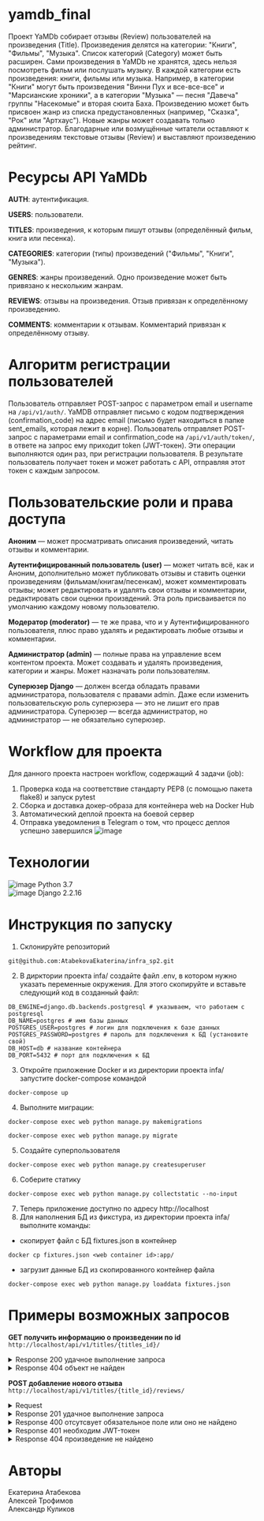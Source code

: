 # yamdb_final
Проект YaMDb собирает отзывы (Review) пользователей на произведения (Title). Произведения делятся на категории: "Книги", "Фильмы", "Музыка". Список категорий (Category) может быть расширен.
Сами произведения в YaMDb не хранятся, здесь нельзя посмотреть фильм или послушать музыку.
В каждой категории есть произведения: книги, фильмы или музыка. Например, в категории "Книги" могут быть произведения "Винни Пух и все-все-все" и "Марсианские хроники", а в категории "Музыка" — песня "Давеча" группы "Насекомые" и вторая сюита Баха. Произведению может быть присвоен жанр из списка предустановленных (например, "Сказка", "Рок" или "Артхаус"). Новые жанры может создавать только администратор.
Благодарные или возмущённые читатели оставляют к произведениям текстовые отзывы (Review) и выставляют произведению рейтинг.

# Ресурсы API YaMDb
**AUTH**: аутентификация.

**USERS**: пользователи.

**TITLES**: произведения, к которым пишут отзывы (определённый фильм, книга или песенка).

**CATEGORIES**: категории (типы) произведений ("Фильмы", "Книги", "Музыка").

**GENRES**: жанры произведений. Одно произведение может быть привязано к нескольким жанрам.

**REVIEWS**: отзывы на произведения. Отзыв привязан к определённому произведению.

**COMMENTS**: комментарии к отзывам. Комментарий привязан к определённому отзыву.

# Алгоритм регистрации пользователей
Пользователь отправляет POST-запрос с параметром email и username на `/api/v1/auth/`.
YaMDB отправляет письмо с кодом подтверждения (confirmation_code) на адрес email (письмо будет находиться в папке sent_emails, которая лежит в корне).
Пользователь отправляет POST-запрос с параметрами email и confirmation_code на `/api/v1/auth/token/`, в ответе на запрос ему приходит token (JWT-токен).
Эти операции выполняются один раз, при регистрации пользователя. В результате пользователь получает токен и может работать с API, отправляя этот токен с каждым запросом.

# Пользовательские роли и права доступа
**Аноним** — может просматривать описания произведений, читать отзывы и комментарии.

**Аутентифицированный пользователь (user)** — может читать всё, как и Аноним, дополнительно может публиковать отзывы и ставить оценки произведениям (фильмам/книгам/песенкам), может комментировать отзывы; может редактировать и удалять свои отзывы и комментарии, редактировать свои оценки произвдений. Эта роль присваивается по умолчанию каждому новому пользователю.

**Модератор (moderator)** — те же права, что и у Аутентифицированного пользователя, плюс право удалять и редактировать любые отзывы и комментарии.

**Администратор (admin)** — полные права на управление всем контентом проекта. Может создавать и удалять произведения, категории и жанры. Может назначать роли пользователям.

**Суперюзер Django** — должен всегда обладать правами администратора, пользователя с правами admin. Даже если изменить пользовательскую роль суперюзера — это не лишит его прав администратора. Суперюзер — всегда администратор, но администратор — не обязательно суперюзер.

# Workflow для проекта
Для данного проекта настроен workflow, содержащий 4 задачи (job):
1. Проверка кода на соответствие стандарту PEP8 (с помощью пакета flake8) и запуск pytest
2. Сборка и доставка докер-образа для контейнера web на Docker Hub
3. Автоматический деплой проекта на боевой сервер
4. Отправка уведомления в Telegram о том, что процесс деплоя успешно завершился
![image](https://github.com/AtabekovaEkaterina/yamdb_final/actions/workflows/yamdb_workflow.yml/badge.svg)

# Технологии
![image](https://img.shields.io/badge/Python-FFD43B?style=for-the-badge&logo=python&logoColor=blue) Python 3.7<br/>
![image](https://img.shields.io/badge/Django-092E20?style=for-the-badge&logo=django&logoColor=green) Django 2.2.16

# Инструкция по запуску
1. Склонируйте репозиторий 
```
git@github.com:AtabekovaEkaterina/infra_sp2.git
```
2. В дирктории проекта infa/ создайте файл .env, в котором нужно указать переменные окружения. Для этого скопируйте и вставьте следующий код в созданный файл:
```
DB_ENGINE=django.db.backends.postgresql # указываем, что работаем с postgresql
DB_NAME=postgres # имя базы данных
POSTGRES_USER=postgres # логин для подключения к базе данных
POSTGRES_PASSWORD=postgres # пароль для подключения к БД (установите свой)
DB_HOST=db # название контейнера
DB_PORT=5432 # порт для подключения к БД
```
3. Откройте приложение Docker и из директории проекта infa/ запустите docker-compose командой
```
docker-compose up
```
4. Выполните миграции: 
```
docker-compose exec web python manage.py makemigrations
```
```
docker-compose exec web python manage.py migrate
```
5. Создайте суперпользователя 
```
docker-compose exec web python manage.py createsuperuser
```
6. Соберите статику
```
docker-compose exec web python manage.py collectstatic --no-input
```
7. Теперь приложение доступно по адресу http://localhost
8. Для наполнения БД из фикстура, из директории проекта infa/ выполните команды:
- скопирует файл с БД fixtures.json в контейнер
```
docker cp fixtures.json <web container id>:app/
``` 
- загрузит данные БД из скопированного контейнер файла
```
docker-compose exec web python manage.py loaddata fixtures.json
```

# Примеры возможных запросов
**GET получить информацию о произведении по id**<br>
`http://localhost/api/v1/titles/{titles_id}/`
<details><summary>Response 200 удачное выполнение запроса</summary>
{<br>
  "id": 0,<br>
  "name": "string",<br>
  "year": 0,<br>
  "rating": 0,<br>
  "description": "string",<br>
  "genre": [<br>
      {<br>
        "name": "string",<br>
        "slug": "string"<br>
      }<br>
  ],<br>
  "category": {<br>
  "name": "string",<br>
  "slug": "string"<br>
  }<br>
}
</details>
<details><summary>Response 404 объект не найден</summary>
{<br>
  "detail": "Страница не найдена."<br>
}
</details>

**POST добавление нового отзыва**<br>
`http://localhost/api/v1/titles/{title_id}/reviews/`
<details><summary>Request</summary>
{<br>
"text": "string",<br>
"score": 1<br>
}
</details>
<details><summary>Response 201 удачное выполнение запроса</summary>
{<br>
  "id": 0,<br>
  "text": "string",<br>
  "author": "string",<br>
  "score": 1,<br>
  "pub_date": "2019-08-24T14:15:22Z"<br>
}
</details>
<details><summary>Response 400 отсутсвует обязательное поле или оно не найдено</summary>
{<br>
  "score": [<br>
      "Обязательное поле."<br>
  ]<br>
}
</details>
<details><summary>Response 401 необходим JWT-токен</summary>
{<br>
  "detail": "Учетные данные не были предоставлены."<br>
}
</details>
<details><summary>Response 404 произведение не найдено</summary>
{<br>
  "detail": "Страница не найдена."<br>
}
</details>

# Авторы
Екатерина Атабекова<br>
Алексей Трофимов<br>
Александр Куликов<br>

